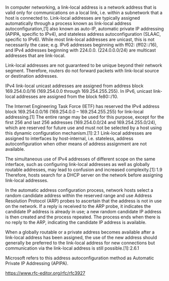 In computer networking, a link-local address is a network address that is valid only for communications on a local link, i.e. within a subnetwork that a host is connected to. Link-local addresses are typically assigned automatically through a process known as link-local address autoconfiguration,[1] also known as auto-IP, automatic private IP addressing (APIPA, specific to IPv4), and stateless address autoconfiguration (SLAAC, specific to IPv6). While most link-local addresses are unicast, this is not necessarily the case; e.g. IPv6 addresses beginning with ff02: (ff02::/16), and IPv4 addresses beginning with 224.0.0. (224.0.0.0/24) are multicast addresses that are link-local.

Link-local addresses are not guaranteed to be unique beyond their network segment. Therefore, routers do not forward packets with link-local source or destination addresses.

IPv4 link-local unicast addresses are assigned from address block 169.254.0.0/16 (169.254.0.0 through 169.254.255.255). In IPv6, unicast link-local addresses are assigned from the block fe80::/10.

The Internet Engineering Task Force (IETF) has reserved the IPv4 address block 169.254.0.0/16 (169.254.0.0 – 169.254.255.255) for link-local addressing.[1] The entire range may be used for this purpose, except for the first 256 and last 256 addresses (169.254.0.0/24 and 169.254.255.0/24), which are reserved for future use and must not be selected by a host using this dynamic configuration mechanism.[1]: 2.1  Link-local addresses are assigned to interfaces by host-internal, i.e. stateless, address autoconfiguration when other means of address assignment are not available.

The simultaneous use of IPv4 addresses of different scope on the same interface, such as configuring link-local addresses as well as globally routable addresses, may lead to confusion and increased complexity.[1]: 1.9  Therefore, hosts search for a DHCP server on the network before assigning link-local addresses.

In the automatic address configuration process, network hosts select a random candidate address within the reserved range and use Address Resolution Protocol (ARP) probes to ascertain that the address is not in use on the network. If a reply is received to the ARP probe, it indicates the candidate IP address is already in use; a new random candidate IP address is then created and the process repeated. The process ends when there is no reply to the ARP, indicating the candidate IP address is available.

When a globally routable or a private address becomes available after a link-local address has been assigned, the use of the new address should generally be preferred to the link-local address for new connections but communication via the link-local address is still possible.[1]: 2.6.1 

Microsoft refers to this address autoconfiguration method as Automatic Private IP Addressing (APIPA).

https://www.rfc-editor.org/rfc/rfc3927
